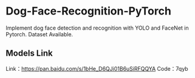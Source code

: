# Dog-Face-Recognition-PyTorch
Implement dog face detection and recognition with YOLO and FaceNet in Pytorch. Dataset Available.

## Models Link
Link：https://pan.baidu.com/s/1bHe_D6QJi01B6uSiRFQQYA 
Code：7qyb
